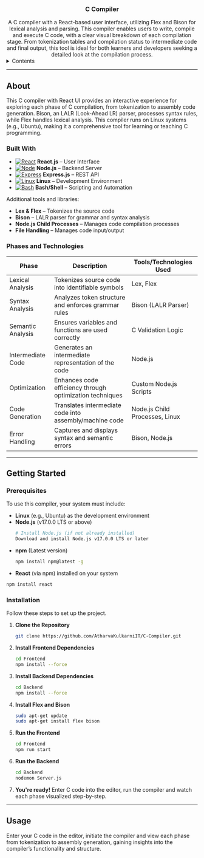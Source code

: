 <h3 align="center">C Compiler</h3>

<div align="center">
A C compiler with a React-based user interface, utilizing Flex and Bison for lexical analysis and parsing. This compiler enables users to write, compile and execute C code, with a clear visual breakdown of each compilation stage. From tokenization tables and compilation status to intermediate code and final output, this tool is ideal for both learners and developers seeking a detailed look at the compilation process.
</div>

<details>
  <summary>Contents</summary>
  <ol>
    <li><a href="#about">About</a>
        <ul>
          <li><a href="#built-with">Built With</a></li>
          <li><a href="#phases-and-technologies">Phases and Technologies</a></li>
        </ul>
    </li>
    <li><a href="#getting-started">Getting Started</a>
        <ul>
          <li><a href="#prerequisites">Prerequisites</a></li>
          <li><a href="#installation">Installation</a></li>
        </ul>
    </li>
    <li><a href="#usage">Usage</a></li>
  </ol>
</details>

---

## About

This C compiler with React UI provides an interactive experience for exploring each phase of C compilation, from tokenization to assembly code generation. Bison, an LALR (Look-Ahead LR) parser, processes syntax rules, while Flex handles lexical analysis. This compiler runs on Linux systems (e.g., Ubuntu), making it a comprehensive tool for learning or teaching C programming.

### Built With

- [![React](https://skillicons.dev/icons?i=react&perline=3)](https://skillicons.dev) **React.js** – User Interface
- [![Node](https://skillicons.dev/icons?i=nodejs&perline=3)](https://skillicons.dev) **Node.js** – Backend Server
- [![Express](https://skillicons.dev/icons?i=express&perline=3)](https://skillicons.dev) **Express.js** – REST API
- [![Linux](https://skillicons.dev/icons?i=linux&perline=3)](https://skillicons.dev) **Linux** – Development Environment
- [![Bash](https://skillicons.dev/icons?i=bash&perline=3)](https://skillicons.dev) **Bash/Shell** – Scripting and Automation

Additional tools and libraries:
- **Lex & Flex** – Tokenizes the source code
- **Bison** – LALR parser for grammar and syntax analysis
- **Node.js Child Processes** – Manages code compilation processes
- **File Handling** – Manages code input/output

### Phases and Technologies

| Phase               | Description                                                   | Tools/Technologies Used           |
|---------------------|---------------------------------------------------------------|-----------------------------------|
| Lexical Analysis    | Tokenizes source code into identifiable symbols               | Lex, Flex                         |
| Syntax Analysis     | Analyzes token structure and enforces grammar rules           | Bison (LALR Parser)               |
| Semantic Analysis   | Ensures variables and functions are used correctly            |  C Validation Logic               |
| Intermediate Code   | Generates an intermediate representation of the code          | Node.js                           |
| Optimization        | Enhances code efficiency through optimization techniques      | Custom Node.js Scripts            |
| Code Generation     | Translates intermediate code into assembly/machine code       | Node.js Child Processes, Linux    |
| Error Handling      | Captures and displays syntax and semantic errors              | Bison, Node.js                    |

---

## Getting Started

### Prerequisites

To use this compiler, your system must include:
- **Linux** (e.g., Ubuntu) as the development environment
- **Node.js** (v17.0.0 LTS or above)
  ```sh
  # Install Node.js (if not already installed)
  Download and install Node.js v17.0.0 LTS or later
  ```
- **npm** (Latest version)
  ```sh
  npm install npm@latest -g
  ```
- **React** (via npm) installed on your system
```sh
npm install react
```

### Installation

Follow these steps to set up the project.

1. **Clone the Repository**
   ```sh
   git clone https://github.com/AtharvaKulkarniIT/C-Compiler.git
   ```

2. **Install Frontend Dependencies**
   ```sh
   cd Frontend
   npm install --force
   ```

3. **Install Backend Dependencies**
   ```sh
   cd Backend
   npm install --force
   ```

4. **Install Flex and Bison**
   ```sh
   sudo apt-get update
   sudo apt-get install flex bison
   ```

5. **Run the Frontend**
   ```sh
   cd Frontend
   npm run start
   ```

6. **Run the Backend**
   ```sh
   cd Backend
   nodemon Server.js
   ```

7. **You're ready!**
   Enter C code into the editor, run the compiler and watch each phase visualized step-by-step.

---

## Usage

Enter your C code in the editor, initiate the compiler and view each phase from tokenization to assembly generation, gaining insights into the compiler’s functionality and structure.
